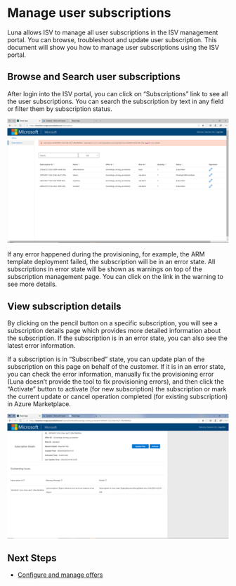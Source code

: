 # Manage user subscriptions
Luna allows ISV to manage all user subscriptions in the ISV management portal. You can browse, troubleshoot and update user subscription. This document will show you how to manage user subscriptions using the ISV portal.

## Browse and Search user subscriptions
After login into the ISV portal, you can click on “Subscriptions” link to see all the user subscriptions. You can search the subscription by text in any field or filter them by subscription status.

![all subscriptions](../images/lunav1/manage_user_subscriptions/subscription_list.png)

If any error happened during the provisioning, for example, the ARM template deployment failed, the subscription will be in an error state. All subscriptions in error state will be shown as warnings on top of the subscription management page. You can click on the link in the warning to see more details.

## View subscription details
By clicking on the pencil button on a specific subscription, you will see a subscription details page which provides more detailed information about the subscription. If the subscription is in an error state, you can also see the latest error information. 

If a subscription is in “Subscribed” state, you can update plan of the subscription on this page on behalf of the customer. If it is in an error state, you can check the error information, manually fix the provisioning error (Luna doesn’t provide the tool to fix provisioning errors), and then click the “Activate” button to activate (for new subscription) the subscription or mark the current update or cancel operation completed (for existing subscription) in Azure Marketplace.


![subscription details](../images/lunav1/manage_user_subscriptions/subscription_details.png)

## Next Steps
- [Configure and manage offers](configure_and_manage_offers.md)